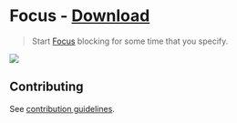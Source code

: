 # Focus - [Download](https://github.com/nikitavoloboev/small-workflows/blob/master/focus/Focus.alfredworkflow?raw=true)

> Start [Focus](https://heyfocus.com) blocking for some time that you specify.

![](https://i.imgur.com/cHRL6FV.png)

## Contributing

See [contribution guidelines](../contributing.md).
